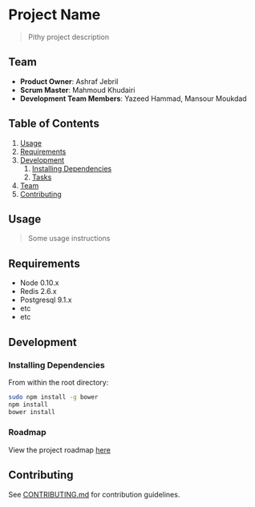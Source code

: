 # Project Name

> Pithy project description

## Team

- **Product Owner**: Ashraf Jebril
- **Scrum Master**: Mahmoud Khudairi
- **Development Team Members**: Yazeed Hammad, Mansour Moukdad

## Table of Contents

1. [Usage](#Usage)
1. [Requirements](#requirements)
1. [Development](#development)
   1. [Installing Dependencies](#installing-dependencies)
   1. [Tasks](#tasks)
1. [Team](#team)
1. [Contributing](#contributing)

## Usage

> Some usage instructions

## Requirements

- Node 0.10.x
- Redis 2.6.x
- Postgresql 9.1.x
- etc
- etc

## Development

### Installing Dependencies

From within the root directory:

```sh
sudo npm install -g bower
npm install
bower install
```

### Roadmap

View the project roadmap [here](LINK_TO_PROJECT_ISSUES)

## Contributing

See [CONTRIBUTING.md](CONTRIBUTING.md) for contribution guidelines.
